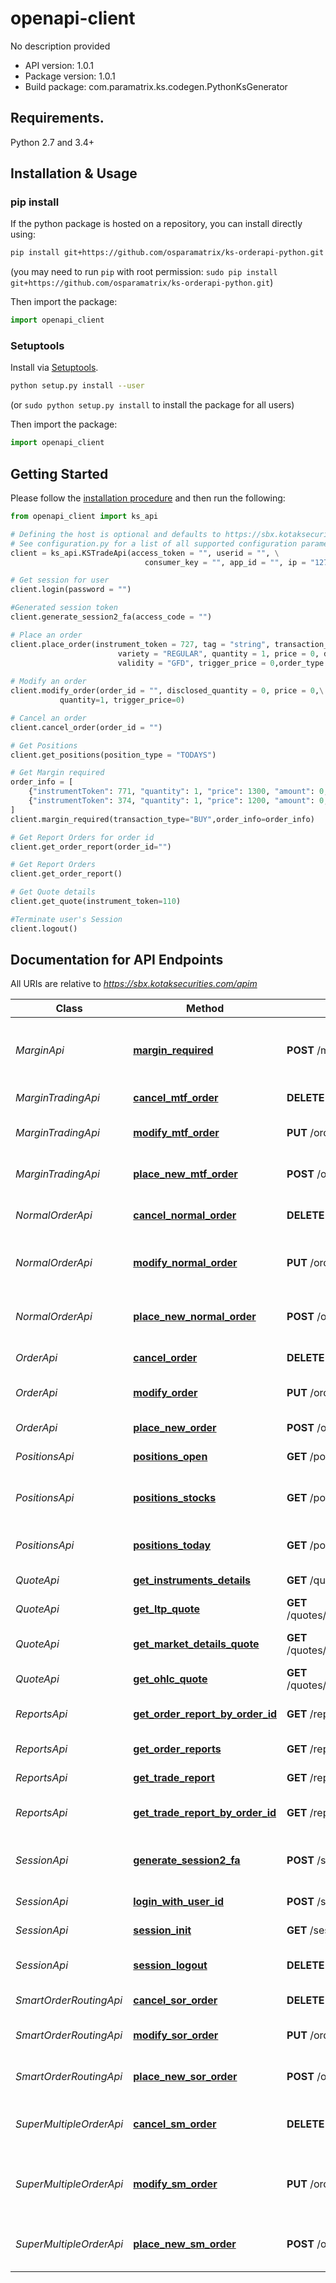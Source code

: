 # openapi-client
No description provided

- API version: 1.0.1
- Package version: 1.0.1
- Build package: com.paramatrix.ks.codegen.PythonKsGenerator

## Requirements.

Python 2.7 and 3.4+

## Installation & Usage
### pip install

If the python package is hosted on a repository, you can install directly using:

```sh
pip install git+https://github.com/osparamatrix/ks-orderapi-python.git
```
(you may need to run `pip` with root permission: `sudo pip install git+https://github.com/osparamatrix/ks-orderapi-python.git`)

Then import the package:
```python
import openapi_client
```

### Setuptools

Install via [Setuptools](http://pypi.python.org/pypi/setuptools).

```sh
python setup.py install --user
```
(or `sudo python setup.py install` to install the package for all users)

Then import the package:
```python
import openapi_client
```

## Getting Started

Please follow the [installation procedure](#installation--usage) and then run the following:

```python
from openapi_client import ks_api 

# Defining the host is optional and defaults to https://sbx.kotaksecurities.com/apim
# See configuration.py for a list of all supported configuration parameters.
client = ks_api.KSTradeApi(access_token = "", userid = "", \
                              consumer_key = "", app_id = "", ip = "127.0.0.1")

# Get session for user
client.login(password = "")

#Generated session token
client.generate_session2_fa(access_code = "")

# Place an order
client.place_order(instrument_token = 727, tag = "string", transaction_type = "BUY",\
                        variety = "REGULAR", quantity = 1, price = 0, disclosed_quantity = 0,\
                        validity = "GFD", trigger_price = 0,order_type = "NO")
   
# Modify an order
client.modify_order(order_id = "", disclosed_quantity = 0, price = 0,\
           quantity=1, trigger_price=0)

# Cancel an order
client.cancel_order(order_id = "")

# Get Positions
client.get_positions(position_type = "TODAYS")

# Get Margin required
order_info = [
    {"instrumentToken": 771, "quantity": 1, "price": 1300, "amount": 0, "triggerPrice": 1190},
    {"instrumentToken": 374, "quantity": 1, "price": 1200, "amount": 0, "triggerPrice": 1150}
]
client.margin_required(transaction_type="BUY",order_info=order_info)

# Get Report Orders for order id
client.get_order_report(order_id="")

# Get Report Orders 
client.get_order_report()

# Get Quote details
client.get_quote(instrument_token=110)

#Terminate user's Session
client.logout()

```
## Documentation for API Endpoints

All URIs are relative to *https://sbx.kotaksecurities.com/apim*

Class | Method | HTTP request | Description
------------ | ------------- | ------------- | -------------
*MarginApi* | [**margin_required**](docs/MarginApi.md#margin_required) | **POST** /margin/1.0/margin/required | Get Margin Required for an order by amount or quantity.
*MarginTradingApi* | [**cancel_mtf_order**](docs/MarginTradingApi.md#cancel_mtf_order) | **DELETE** /orders/1.0/order/mtf/{orderId} | Cancel an order
*MarginTradingApi* | [**modify_mtf_order**](docs/MarginTradingApi.md#modify_mtf_order) | **PUT** /orders/1.0/order/mtf | Modify an existing MTF order
*MarginTradingApi* | [**place_new_mtf_order**](docs/MarginTradingApi.md#place_new_mtf_order) | **POST** /orders/1.0/order/mtf | Place a New MTF order
*NormalOrderApi* | [**cancel_normal_order**](docs/NormalOrderApi.md#cancel_normal_order) | **DELETE** /orders/1.0/order/normal/{orderId} | Cancel a Normal order
*NormalOrderApi* | [**modify_normal_order**](docs/NormalOrderApi.md#modify_normal_order) | **PUT** /orders/1.0/order/normal | Modify an existing normal order
*NormalOrderApi* | [**place_new_normal_order**](docs/NormalOrderApi.md#place_new_normal_order) | **POST** /orders/1.0/order/normal | Place a New normal order
*OrderApi* | [**cancel_order**](docs/OrderApi.md#cancel_order) | **DELETE** /orders/1.0/orders/{orderId} | Cancel an order
*OrderApi* | [**modify_order**](docs/OrderApi.md#modify_order) | **PUT** /orders/1.0/orders | Modify an existing order
*OrderApi* | [**place_new_order**](docs/OrderApi.md#place_new_order) | **POST** /orders/1.0/orders | Place a New order
*PositionsApi* | [**positions_open**](docs/PositionsApi.md#positions_open) | **GET** /positions/1.0/positions/open | Get&#39;s Open position.
*PositionsApi* | [**positions_stocks**](docs/PositionsApi.md#positions_stocks) | **GET** /positions/1.0/positions/stocks | Get&#39;s Sell from Existing stocks.
*PositionsApi* | [**positions_today**](docs/PositionsApi.md#positions_today) | **GET** /positions/1.0/positions/todays | Get&#39;s Todays position.
*QuoteApi* | [**get_instruments_details**](docs/QuoteApi.md#get_instruments_details) | **GET** /quotes/v1.0/instruments/{instrumentTokens} | Get full details
*QuoteApi* | [**get_ltp_quote**](docs/QuoteApi.md#get_ltp_quote) | **GET** /quotes/v1.0/ltp/instruments/{instrumentTokens} | Get LTP quote
*QuoteApi* | [**get_market_details_quote**](docs/QuoteApi.md#get_market_details_quote) | **GET** /quotes/v1.0/depth/instruments/{instrumentTokens} | Get market details quote
*QuoteApi* | [**get_ohlc_quote**](docs/QuoteApi.md#get_ohlc_quote) | **GET** /quotes/v1.0/ohlc/instruments/{instrumentTokens} | Get OHLC quote
*ReportsApi* | [**get_order_report_by_order_id**](docs/ReportsApi.md#get_order_report_by_order_id) | **GET** /reports/1.0/orders/{orderId} | Get order report by orderId
*ReportsApi* | [**get_order_reports**](docs/ReportsApi.md#get_order_reports) | **GET** /reports/1.0/orders | Get order report
*ReportsApi* | [**get_trade_report**](docs/ReportsApi.md#get_trade_report) | **GET** /reports/1.0/trades | Get trade report
*ReportsApi* | [**get_trade_report_by_order_id**](docs/ReportsApi.md#get_trade_report_by_order_id) | **GET** /reports/1.0/trades/{orderId} | Get trade report by orderId
*SessionApi* | [**generate_session2_fa**](docs/SessionApi.md#generate_session2_fa) | **POST** /session/1.0/session/2FA/accesscode | Generate final Session Token
*SessionApi* | [**login_with_user_id**](docs/SessionApi.md#login_with_user_id) | **POST** /session/1.0/session/login/userid | Login using Userid
*SessionApi* | [**session_init**](docs/SessionApi.md#session_init) | **GET** /session/1.0/session/init | Initialise Session
*SessionApi* | [**session_logout**](docs/SessionApi.md#session_logout) | **DELETE** /session/1.0/session/logout | Invalidate Session Token
*SmartOrderRoutingApi* | [**cancel_sor_order**](docs/SmartOrderRoutingApi.md#cancel_sor_order) | **DELETE** /orders/1.0/order/sor/{orderId} | Cancel an SORorder
*SmartOrderRoutingApi* | [**modify_sor_order**](docs/SmartOrderRoutingApi.md#modify_sor_order) | **PUT** /orders/1.0/order/sor | Modify an existing SOR order
*SmartOrderRoutingApi* | [**place_new_sor_order**](docs/SmartOrderRoutingApi.md#place_new_sor_order) | **POST** /orders/1.0/order/sor | Place a New SOR order
*SuperMultipleOrderApi* | [**cancel_sm_order**](docs/SuperMultipleOrderApi.md#cancel_sm_order) | **DELETE** /orders/1.0/order/supermultiple/{orderId} | Cancel an Super Multiple order
*SuperMultipleOrderApi* | [**modify_sm_order**](docs/SuperMultipleOrderApi.md#modify_sm_order) | **PUT** /orders/1.0/order/supermultiple | Modify an existing super multiple order
*SuperMultipleOrderApi* | [**place_new_sm_order**](docs/SuperMultipleOrderApi.md#place_new_sm_order) | **POST** /orders/1.0/order/supermultiple | Place a New Super Multiple order




